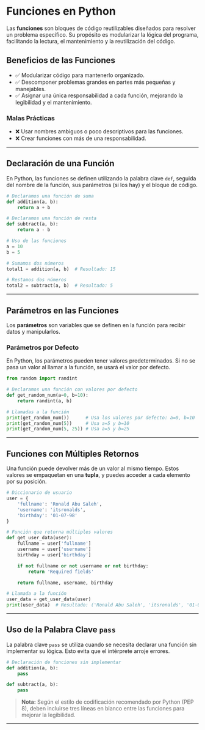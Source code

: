 # Funciones en Python

Las **funciones** son bloques de código reutilizables diseñados para resolver un problema específico. Su propósito es modularizar la lógica del programa, facilitando la lectura, el mantenimiento y la reutilización del código.

## Beneficios de las Funciones

- ✅ Modularizar código para mantenerlo organizado.
- ✅ Descomponer problemas grandes en partes más pequeñas y manejables.
- ✅ Asignar una única responsabilidad a cada función, mejorando la legibilidad y el mantenimiento.

### Malas Prácticas

- ❌ Usar nombres ambiguos o poco descriptivos para las funciones.
- ❌ Crear funciones con más de una responsabilidad.

---

## Declaración de una Función

En Python, las funciones se definen utilizando la palabra clave `def`, seguida del nombre de la función, sus parámetros (si los hay) y el bloque de código.

```python
# Declaramos una función de suma
def addition(a, b):
    return a + b

# Declaramos una función de resta
def subtract(a, b):
    return a - b

# Uso de las funciones
a = 10
b = 5

# Sumamos dos números
total1 = addition(a, b)  # Resultado: 15

# Restamos dos números
total2 = subtract(a, b)  # Resultado: 5
```

---

## Parámetros en las Funciones

Los **parámetros** son variables que se definen en la función para recibir datos y manipularlos.

### Parámetros por Defecto

En Python, los parámetros pueden tener valores predeterminados. Si no se pasa un valor al llamar a la función, se usará el valor por defecto.

```python
from random import randint

# Declaramos una función con valores por defecto
def get_random_num(a=0, b=10):
    return randint(a, b)

# Llamadas a la función
print(get_random_num())      # Usa los valores por defecto: a=0, b=10
print(get_random_num(5))     # Usa a=5 y b=10
print(get_random_num(5, 25)) # Usa a=5 y b=25
```

---

## Funciones con Múltiples Retornos

Una función puede devolver más de un valor al mismo tiempo. Estos valores se empaquetan en una **tupla**, y puedes acceder a cada elemento por su posición.

```python
# Diccionario de usuario
user = {
    'fullname': 'Ronald Abu Saleh',
    'username': 'itsronalds',
    'birthday': '01-07-98'
}

# Función que retorna múltiples valores
def get_user_data(user):
    fullname = user['fullname']
    username = user['username']
    birthday = user['birthday']

    if not fullname or not username or not birthday:
        return 'Required fields'

    return fullname, username, birthday

# Llamada a la función
user_data = get_user_data(user)
print(user_data)  # Resultado: ('Ronald Abu Saleh', 'itsronalds', '01-07-98')
```

---

## Uso de la Palabra Clave `pass`

La palabra clave `pass` se utiliza cuando se necesita declarar una función sin implementar su lógica. Esto evita que el intérprete arroje errores.

```python
# Declaración de funciones sin implementar
def addition(a, b):
    pass

def subtract(a, b):
    pass
```

> **Nota:** Según el estilo de codificación recomendado por Python (PEP 8), deben incluirse tres líneas en blanco entre las funciones para mejorar la legibilidad.

---
